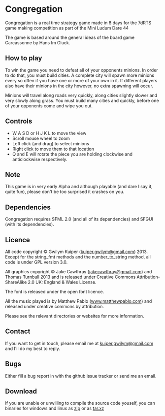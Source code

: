 Congregation
============

Congregation is a real time strategy game made in 8 days for the 7dRTS game
making competition as part of the Mini Ludum Dare 44

The game is based around the general ideas of the board game Carcassonne
by Hans Im Gluck.

How to play
-----------

To win the game you need to defeat all of your opponents minions. In order to
do that, you must build cities. A complete city will spawn more minions every
so often if you have one or more of your own in it. If different players also
have their minions in the city however, no extra spawning will occur.

Minions will travel along roads very quickly, along cities slightly slower and
very slowly along grass. You must build many cities and quickly, before one of
your opponents come and wipe you out.

Controls
--------

- W A S D or H J K L to move the view
- Scroll mouse wheel to zoom
- Left click (and drag) to select minions
- Right click to move them to that location
- Q and E will rotate the piece you are holding clockwise and anticlockwise respectively.

Note
----

This game is in very early Alpha and although playable (and dare I say it, quite fun),
please don't be too surprised it crashes on you.

Dependencies
------------

Congregation requires SFML 2.0 (and all of its dependencies) and SFGUI (with its dependencies).

Licence
-------

All code copyright &copy; Gwilym Kuiper (kuiper.gwilym@gmail.com) 2013. Except for the
string\_fmt methods and the number\_to\_string method, all code is under GPL version 3.0.

All graphics copyright &copy; Jake Cawthray (jakecawthray@gmail.com) and Thomas Turnbull
2013 and is released under Creative Commons Attribution-ShareAlike 2.0 UK: England & Wales License.

The font is released under the open font licence.

All the music played is by Matthew Pablo (www.matthewpablo.com) and released
under creative commons by attribution.

Please see the relevant directories or websites for more information.

Contact
-------

If you want to get in touch, please email me at kuiper.gwilym@gmail.com and I'll do my
best to reply.

Bugs
----

Either fill a bug report in with the github issue tracker or send me an email.

Download
--------

If you are unable or unwilling to compile the source code youself, you can binaries
for windows and linux as [zip](http://goo.gl/vSzg9d) or as [tar.xz](http://goo.gl/sIozjI)
